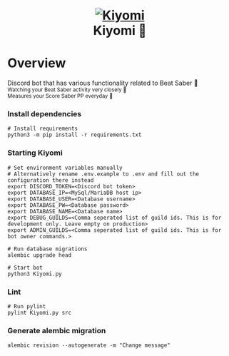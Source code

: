 <h1 align="center">
  <br>
  <a href="https://github.com/Kiyomi-Parents/Kiyomi"><img src="https://share.lucker.xyz/qahu5/WelisUWo93.png/raw.png" alt="Kiyomi"></a>
  <br>
  Kiyomi 🦊
  <br>
</h1>

# Overview

Discord bot that has various functionality related to Beat Saber 💜</br>
<sub>Watching your Beat Saber activity very closely 👀</sub></br>
<sub>Measures your Score Saber PP everyday 📏</sub>


### Install dependencies
    # Install requirements  
	python3 -m pip install -r requirements.txt  

### Starting Kiyomi
    # Set environment variables manually
    # Alternatively rename .env.example to .env and fill out the configuration there instead
	export DISCORD_TOKEN=<Discord bot token>
    export DATABASE_IP=<MySql/MariaDB host ip>
    export DATABASE_USER=<Database username>
    export DATABASE_PW=<Database password>
    export DATABASE_NAME=<Database name>
    export DEBUG_GUILDS=<Comma seperated list of guild ids. This is for development only. Leave empty on production>
    export ADMIN_GUILDS=<Comma seperated list of guild ids. This is for bot owner commands.>

    # Run database migrations
    alembic upgrade head
  
	# Start bot  
	python3 Kiyomi.py

### Lint
    # Run pylint
    pylint Kiyomi.py src

### Generate alembic migration
    alembic revision --autogenerate -m "Change message"
